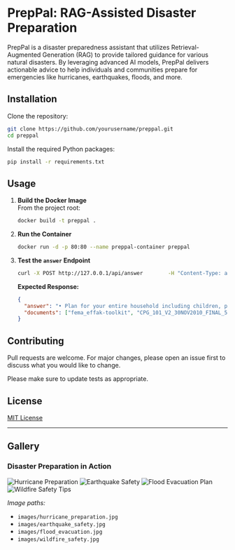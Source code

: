 
# PrepPal: RAG-Assisted Disaster Preparation

PrepPal is a disaster preparedness assistant that utilizes Retrieval-Augmented Generation (RAG) to provide tailored guidance for various natural disasters. By leveraging advanced AI models, PrepPal delivers actionable advice to help individuals and communities prepare for emergencies like hurricanes, earthquakes, floods, and more.

## Installation

Clone the repository:

```bash
git clone https://github.com/yourusername/preppal.git
cd preppal
```

Install the required Python packages:

```bash
pip install -r requirements.txt
```

## Usage

1. **Build the Docker Image**  
   From the project root:

   ```bash
   docker build -t preppal .
   ```

2. **Run the Container**

   ```bash
   docker run -d -p 80:80 --name preppal-container preppal
   ```

3. **Test the `answer` Endpoint**

   ```bash
   curl -X POST http://127.0.0.1/api/answer        -H "Content-Type: application/json"        -d '{"query": "What should I do to prepare for a hurricane?"}'
   ```

   **Expected Response:**

   ```json
   {
     "answer": "• Plan for your entire household including children, people with disabilities and access and functional needs, and pets.\n• Keep your gas tank at least half-full at all times.\n• Maintain basic emergency supplies (e.g., snacks, bottled water, first aid kit, flashlight, flares, jumper cables and other tools, a wool blanket, and a change of clothes) in your vehicle.\n• Pick an out-of-state contact everyone can call to check-in and report their status.",
     "documents": ["fema_effak-toolkit", "CPG_101_V2_30NOV2010_FINAL_508", "fema_2023-npr"]
   }
   ```

## Contributing

Pull requests are welcome. For major changes, please open an issue first to discuss what you would like to change.

Please make sure to update tests as appropriate.

## License

[MIT License](LICENSE)

---

## Gallery

### Disaster Preparation in Action

![Hurricane Preparation](images/hurricane_preparation.jpg)
![Earthquake Safety](images/earthquake_safety.jpg)
![Flood Evacuation Plan](images/flood_evacuation.jpg)
![Wildfire Safety Tips](images/wildfire_safety.jpg)

*Image paths:*

- `images/hurricane_preparation.jpg`
- `images/earthquake_safety.jpg`
- `images/flood_evacuation.jpg`
- `images/wildfire_safety.jpg`
